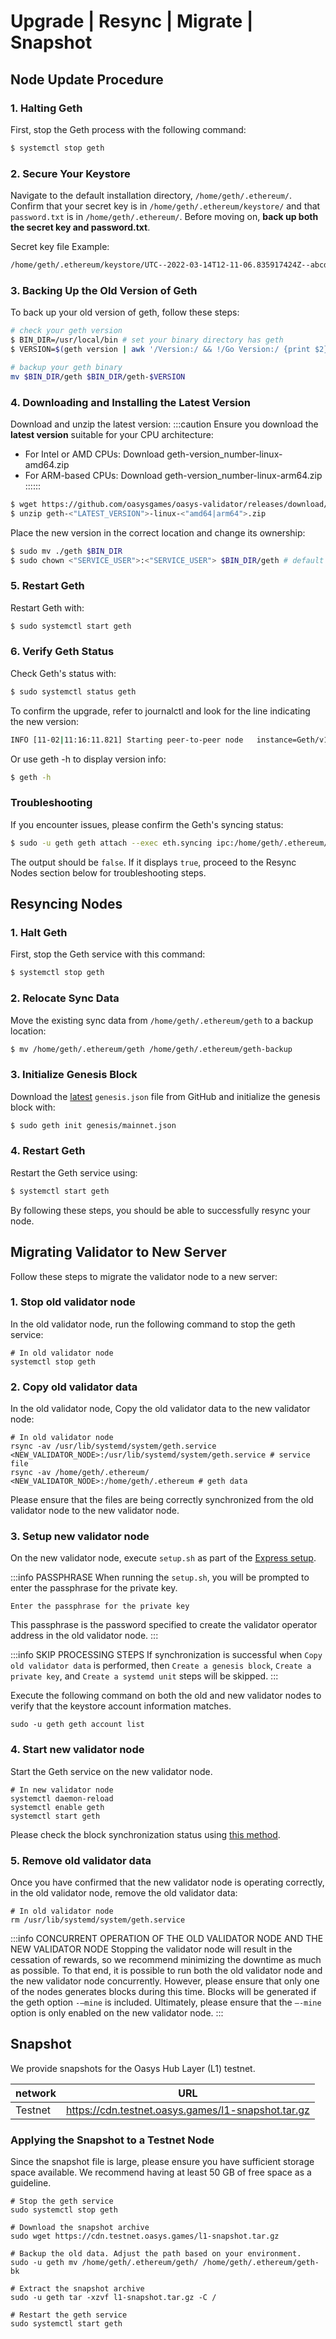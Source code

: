 # Upgrade | Resync | Migrate | Snapshot

## Node Update Procedure

### 1. Halting Geth
First, stop the Geth process with the following command:
```sh
$ systemctl stop geth
```

### 2. Secure Your Keystore
Navigate to the default installation directory, `/home/geth/.ethereum/`. Confirm that your secret key is in `/home/geth/.ethereum/keystore/` and that `password.txt` is in `/home/geth/.ethereum/`. Before moving on, **back up both the secret key and password.txt**.

Secret key file Example:
```sh
/home/geth/.ethereum/keystore/UTC--2022-03-14T12-11-06.835917424Z--abcdabcdabcdabcdabcdabcdabcdabcdabcdabcd
```

### 3. Backing Up the Old Version of Geth
To back up your old version of geth, follow these steps:
```bash
# check your geth version
$ BIN_DIR=/usr/local/bin # set your binary directory has geth
$ VERSION=$(geth version | awk '/Version:/ && !/Go Version:/ {print $2}')

# backup your geth binary
mv $BIN_DIR/geth $BIN_DIR/geth-$VERSION
```

### 4. Downloading and Installing the Latest Version
Download and unzip the latest version:
:::caution
Ensure you download the **latest version** suitable for your CPU architecture:
- For Intel or AMD CPUs: Download geth-version_number-linux-amd64.zip
- For ARM-based CPUs: Download geth-version_number-linux-arm64.zip
::::::
```bash
$ wget https://github.com/oasysgames/oasys-validator/releases/download/<"LATEST_VERSION">/geth-<"LATEST_VERSION">-linux-<"amd64|arm64">.zip
$ unzip geth-<"LATEST_VERSION">-linux-<"amd64|arm64">.zip
```

Place the new version in the correct location and change its ownership:
```bash
$ sudo mv ./geth $BIN_DIR
$ sudo chown <"SERVICE_USER">:<"SERVICE_USER"> $BIN_DIR/geth # default SERVICE_USER is geth
```

### 5. Restart Geth
Restart Geth with:
```sh
$ sudo systemctl start geth
```

### 6. Verify Geth Status
Check Geth's status with:
```sh
$ sudo systemctl status geth
```
To confirm the upgrade, refer to journalctl and look for the line indicating the new version:
```sh
INFO [11-02|11:16:11.821] Starting peer-to-peer node   instance=Geth/v1.0.1-54aae939/linux-amd64/go1.17.8
```
Or use geth -h to display version info:
```sh
$ geth -h
```

### Troubleshooting
If you encounter issues, please confirm the Geth's syncing status:
``` sh
$ sudo -u geth geth attach --exec eth.syncing ipc:/home/geth/.ethereum/geth.ipc
```
The output should be `false`. If it displays `true`, proceed to the Resync Nodes section below for troubleshooting steps.

## Resyncing Nodes

### 1. Halt Geth
First, stop the Geth service with this command:
```sh
$ systemctl stop geth
```

### 2. Relocate Sync Data
Move the existing sync data from `/home/geth/.ethereum/geth` to a backup location:
```sh
$ mv /home/geth/.ethereum/geth /home/geth/.ethereum/geth-backup
```

### 3. Initialize Genesis Block
Download the [latest](https://github.com/oasysgames/oasys-validator/releases/) `genesis.json` file from GitHub and initialize the genesis block with:
```sh
$ sudo geth init genesis/mainnet.json
```

### 4. Restart Geth
Restart the Geth service using:
```sh
$ systemctl start geth
```
By following these steps, you should be able to successfully resync your node.


## Migrating Validator to New Server
Follow these steps to migrate the validator node to a new server:

### 1. Stop old validator node
In the old validator node, run the following command to stop the geth service:

```shell
# In old validator node
systemctl stop geth
```

### 2. Copy old validator data
In the old validator node, Copy the old validator data to the new validator node:

```shell
# In old validator node
rsync -av /usr/lib/systemd/system/geth.service <NEW_VALIDATOR_NODE>:/usr/lib/systemd/system/geth.service # service file
rsync -av /home/geth/.ethereum/ <NEW_VALIDATOR_NODE>:/home/geth/.ethereum # geth data
```

Please ensure that the files are being correctly synchronized from the old validator node to the new validator node.

### 3. Setup new validator node
On the new validator node, execute `setup.sh` as part of the [Express setup](/docs/hub-validator/operate-validator/build-validator-node#express-setup).

:::info PASSPHRASE
When running the `setup.sh`, you will be prompted to enter the passphrase for the private key.

`Enter the passphrase for the private key`

This passphrase is the password specified to create the validator operator address in the old validator node.
:::

:::info SKIP PROCESSING STEPS
If synchronization is successful when `Copy old validator data` is performed, then `Create a genesis block`, `Create a private key`, and `Create a systemd unit` steps will be skipped.
:::

Execute the following command on both the old and new validator nodes to verify that the keystore account information matches.

```shell
sudo -u geth geth account list
```

### 4. Start new validator node
Start the Geth service on the new validator node.

```shell
# In new validator node
systemctl daemon-reload
systemctl enable geth
systemctl start geth
```

Please check the block synchronization status using [this method](https://docs.oasys.games/docs/hub-validator/operate-validator/faq#q-how-do-i-verify-the-block-synchronization-status).

### 5. Remove old validator data
Once you have confirmed that the new validator node is operating correctly, in the old validator node, remove the old validator data:

```shell
# In old validator node
rm /usr/lib/systemd/system/geth.service
```

:::info CONCURRENT OPERATION OF THE OLD VALIDATOR NODE AND THE NEW VALIDATOR NODE
Stopping the validator node will result in the cessation of rewards, so we recommend minimizing the downtime as much as possible.
To that end, it is possible to run both the old validator node and the new validator node concurrently.
However, please ensure that only one of the nodes generates blocks during this time. Blocks will be generated if the geth option `-–mine` is included.
Ultimately, please ensure that the `–-mine` option is only enabled on the new validator node.
:::


## Snapshot
We provide snapshots for the Oasys Hub Layer (L1) testnet.

|network|URL|
|--|--|
|Testnet|https://cdn.testnet.oasys.games/l1-snapshot.tar.gz|

### Applying the Snapshot to a Testnet Node
Since the snapshot file is large, please ensure you have sufficient storage space available. We recommend having at least 50 GB of free space as a guideline.
```shell
# Stop the geth service
sudo systemctl stop geth

# Download the snapshot archive
sudo wget https://cdn.testnet.oasys.games/l1-snapshot.tar.gz

# Backup the old data. Adjust the path based on your environment.
sudo -u geth mv /home/geth/.ethereum/geth/ /home/geth/.ethereum/geth-bk

# Extract the snapshot archive
sudo -u geth tar -xzvf l1-snapshot.tar.gz -C /

# Restart the geth service
sudo systemctl start geth
```
